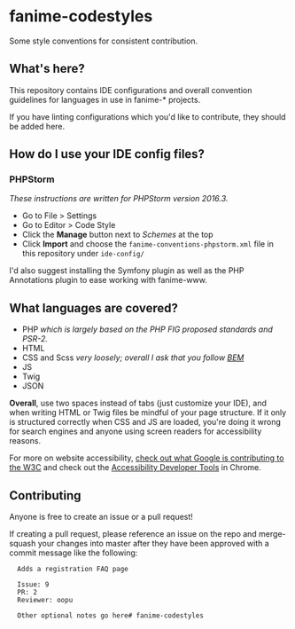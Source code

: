 # fanime-codestyles
Some style conventions for consistent contribution.

What's here?
-----------
This repository contains IDE configurations and overall convention guidelines for languages in use in fanime-* projects.

If you have linting configurations which you'd like to contribute, they should be added here.

How do I use your IDE config files?
------------------

### PHPStorm
*These instructions are written for PHPStorm version 2016.3.*
* Go to File > Settings
* Go to Editor > Code Style
* Click the **Manage** button next to *Schemes* at the top
* Click **Import** and choose the `fanime-conventions-phpstorm.xml` file in this repository under `ide-config/`

I'd also suggest installing the Symfony plugin as well as the PHP Annotations plugin to ease working with fanime-www.

What languages are covered?
----------------------
* PHP *which is largely based on the PHP FIG proposed standards and PSR-2.*
* HTML
* CSS and Scss *very loosely; overall I ask that you follow [BEM](http://getbem.com/introduction/)*
* JS
* Twig
* JSON

**Overall**, use two spaces instead of tabs (just customize your IDE), and when writing HTML or Twig files be mindful of
your page structure. If it only is structured correctly when CSS and JS are loaded, you're doing it wrong for search 
engines and anyone using screen readers for accessibility reasons. 

For more on website accessibility, [check out what Google is contributing to the W3C](https://www.w3.org/TR/WCAG20/) and
check out the [Accessibility Developer Tools](https://chrome.google.com/webstore/detail/accessibility-developer-t/fpkknkljclfencbdbgkenhalefipecmb?hl=en)
in Chrome.

Contributing
------------
Anyone is free to create an issue or a pull request! 

If creating a pull request, please reference an issue on the repo and merge-squash your changes into master after they 
have been approved with a commit message like the following:
 
 ``````
   Adds a registration FAQ page
   
   Issue: 9
   PR: 2
   Reviewer: oopu
   
   Other optional notes go here# fanime-codestyles
   